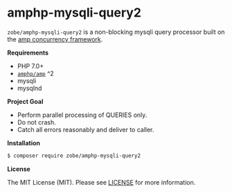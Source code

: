 # amphp-mysqli-query2

`zobe/amphp-mysqli-query2` is a non-blocking mysqli query processor built on the [amp concurrency framework](https://github.com/amphp/amp).


**Requirements**

- PHP 7.0+
- [`amphp/amp`](https://github.com/amphp/amp) ^2
- mysqli
- mysqlnd


**Project Goal**

- Perform parallel processing of QUERIES only.
- Do not crash.
- Catch all errors reasonably and deliver to caller.


**Installation**

```bash
$ composer require zobe/amphp-mysqli-query2
```

**License**

The MIT License (MIT). Please see [LICENSE](./LICENSE) for more information.

